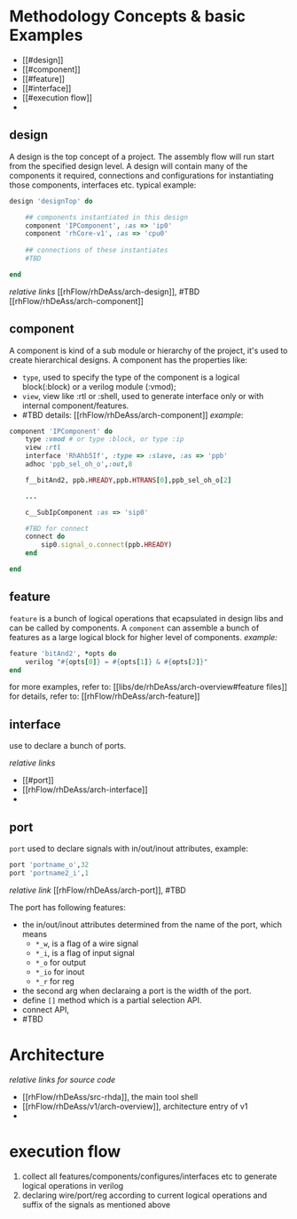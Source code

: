 # Methodology Concepts & basic Examples
- [[#design]]
- [[#component]]
- [[#feature]]
- [[#interface]]
- [[#execution flow]]
- 
## design
A design is the top concept of a project. The assembly flow will run start from the specified design level.
A design will contain many of the components it required, connections and configurations for instantiating those components, interfaces etc.
typical example:
```ruby
design 'designTop' do

	## components instantiated in this design
	component 'IPComponent', :as => 'ip0'
	component 'rhCore-v1', :as => 'cpu0'
	
	## connections of these instantiates
	#TBD 

end
```
*relative links*
[[rhFlow/rhDeAss/arch-design]], #TBD 
[[rhFlow/rhDeAss/arch-component]]


## component
A component is kind of a sub module or hierarchy of the project, it's used to create hierarchical designs. A component has the properties like:
- `type`, used to specify the type of the component is a logical block(:block) or a verilog module (:vmod);
- `view`, view like :rtl or :shell, used to generate interface only or with internal component/features.
- #TBD 
details: [[rhFlow/rhDeAss/arch-component]]
*example*:
```ruby
component 'IPComponent' do
	type :vmod # or type :block, or type :ip
	view :rtl
	interface 'RhAhb5If', :type => :slave, :as => 'ppb'
	adhoc 'ppb_sel_oh_o',:out,8

	f__bitAnd2, ppb.HREADY,ppb.HTRANS[0],ppb_sel_oh_o[2]

	...

	c__SubIpComponent :as => 'sip0'

	#TBD for connect
	connect do
		sip0.signal_o.connect(ppb.HREADY)
	end

end
```

## feature
`feature` is a bunch of logical operations that ecapsulated in design libs and can be called by components. A `component` can assemble a bunch of features as a large logical block for higher level of components.
*example:*
```ruby
feature 'bitAnd2', *opts do 
	verilog "#{opts[0]} = #{opts[1]} & #{opts[2]}"
end
```
for more examples, refer to:
[[libs/de/rhDeAss/arch-overview#feature files]]
for details, refer to:
[[rhFlow/rhDeAss/arch-feature]]
## interface
use to declare a bunch of ports.

*relative links*
- [[#port]]
- [[rhFlow/rhDeAss/arch-interface]]
- 
## port
`port` used to declare signals with in/out/inout attributes, example:
```ruby
port 'portname_o',32
port 'portname2_i',1
```
*relative link*
[[rhFlow/rhDeAss/arch-port]], #TBD 



The port has following features:
- the in/out/inout attributes determined from the name of the port, which means
	- `*_w`, is a flag of a wire signal
	- `*_i`, is a flag of input signal
	- `*_o` for output
	- `*_io` for inout
	- `*_r` for reg
- the second arg when declaraing a port is the width of the port.
- define `[]` method which is a partial selection API.
- connect API, 
- #TBD 

# Architecture
*relative links for source code*
- [[rhFlow/rhDeAss/src-rhda]], the main tool shell
- [[rhFlow/rhDeAss/v1/arch-overview]], architecture entry of v1
- 

# execution flow
1. collect all features/components/configures/interfaces etc to generate logical operations in verilog
2. declaring wire/port/reg according to current logical operations and suffix of the signals as mentioned above
